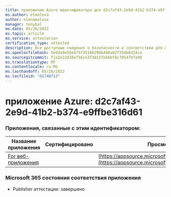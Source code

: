 ```yaml
---
title: приложение Azure идентификатора для d2c7af43-2e9d-41b2-b374-e9ffbe316d61
ms.author: elmalova
author: elenamalova
manager: tonybal
ms.date: 05/26/2022
ms.topic: article
ms.service: attestation
certification_type: attested
description: Все доступные сведения о безопасности и соответствии для d2c7af43-2e9d-41b2-b374-e9ffbe316d61.
ms.openlocfilehash: 5e0da9e56e875f35166298b498a82f350b8d24ca
ms.sourcegitcommit: f1a2e22d28ef56ce3f3811febbbf8c7054797a98
ms.translationtype: MT
ms.contentlocale: ru-RU
ms.lasthandoff: 05/26/2022
ms.locfileid: "65748713"
---
```

# <a name="azure-app-id-d2c7af43-2e9d-41b2-b374-e9ffbe316d61"></a>приложение Azure: d2c7af43-2e9d-41b2-b374-e9ffbe316d61


### <a name="apps-associated-with-this-id"></a>Приложения, связанные с этим идентификатором:
| **Название приложения** | **Сертифицировано** | **Просмотр в AppSource** |
|--------------|---------------|-----------------------|
| [For веб-приложения](../forward/WA200002916.md) |  | [https://appsource.microsoft.com/product/office/WA200002916](https://appsource.microsoft.com/product/office/WA200002916) |

### <a name="microsoft-365-app-compliance-status"></a>Microsoft 365 состояния соответствия приложения
- Publisher аттестации: завершено
